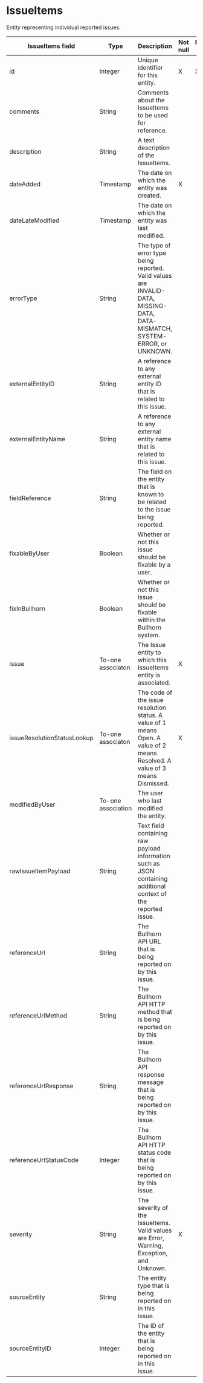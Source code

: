 # IssueItems

Entity representing individual reported issues.

| **IssueItems field** | **Type** | **Description** | **Not null** | **Read-only** |
| --- | --- | --- | --- | --- |
| id | Integer | Unique identifier for this entity. | X | X |
| comments | String | Comments about the IssueItems to be used for reference. | | |
| description | String | A text description of the IssueItems. | | |
| dateAdded | Timestamp | The date on which the entity was created. | X | |
| dateLateModified | Timestamp | The date on which the entity was last modified. | | |
| errorType | String | The type of error type being reported.  Valid values are INVALID-DATA, MISSING-DATA, DATA-MISMATCH, SYSTEM-ERROR, or UNKNOWN. | | |
| externalEntityID | String | A reference to any external entity ID that is related to this issue. | | |
| externalEntityName | String | A reference to any external entity name that is related to this issue. | | |
| fieldReference | String | The field on the entity that is known to be related to the issue being reported. | | |
| fixableByUser | Boolean | Whether or not this issue should be fixable by a user. | | |
| fixInBullhorn | Boolean | Whether or not this issue should be fixable within the Bullhorn system. | | |
| issue | To-one associaton | The Issue entity to which this IssueItems entity is associated. | X | |
| issueResolutionStatusLookup | To-one associaton | The code of the issue resolution status.  A value of 1 means Open.  A value of 2 means Resolved.  A value of 3 means Dismissed. | X | |
| modifiedByUser | To-one association | The user who last modified the entity. | | |
| rawIssueItemPayload | String | Text field containing raw payload information such as JSON containing additional context of the reported issue. | | |
| referenceUrl | String | The Bullhorn API URL that is being reported on by this issue. | | |
| referenceUrlMethod | String | The Bullhorn API HTTP method that is being reported on by this issue. | | |
| referenceUrlResponse | String | The Bullhorn API response message that is being reported on by this issue. | | |
| referenceUrlStatusCode | Integer | The Bullhorn API HTTP status code that is being reported on by this issue. | | |
| severity | String | The severity of the IssueItems.  Valid values are Error, Warning, Exception, and Unknown. | X | |
| sourceEntity | String | The entity type that is being reported on in this issue. | | |
| sourceEntityID | Integer | The ID of the entity that is being reported on in this issue. | | |
